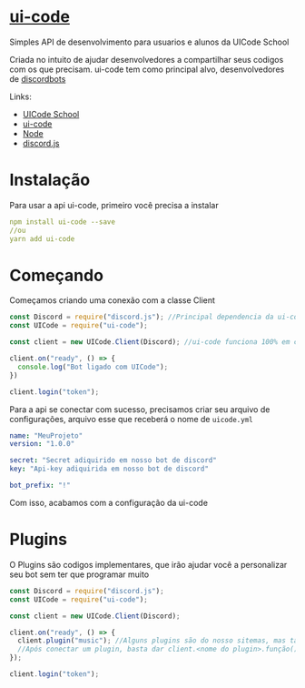 # [ui-code](https://www.npmjs.com/package/ui-code)
Simples API de desenvolvimento para usuarios e alunos da UICode School

Criada no intuito de ajudar desenvolvedores a compartilhar seus codigos com os que precisam.
ui-code tem como principal alvo, desenvolvedores de [discordbots](https://discord.js.org/)

Links:
  - [UICode School](https://www.discord.gg/HPkbc8Y7xh)
  - [ui-code](https://www.npmjs.com/package/ui-code)
  - [Node](https://www.nodejs.org)
  - [discord.js](https://www.npmjs.com/package/discord.js)

# Instalação
Para usar a api ui-code, primeiro você precisa a instalar
```yml
npm install ui-code --save
//ou
yarn add ui-code
```
# Começando
Começamos criando uma conexão com a classe Client
```js
const Discord = require("discord.js"); //Principal dependencia da ui-code
const UICode = require("ui-code");

const client = new UICode.Client(Discord); //ui-code funciona 100% em conexão ao discord.js

client.on("ready", () => {
  console.log("Bot ligado com UICode");
})

client.login("token");
```

Para a api se conectar com sucesso, precisamos criar seu arquivo de configurações, arquivo esse que receberá o nome de `uicode.yml`
```yaml
name: "MeuProjeto"
version: "1.0.0"

secret: "Secret adiquirido em nosso bot de discord"
key: "Api-key adiquirida em nosso bot de discord"

bot_prefix: "!"
```

Com isso, acabamos com a configuração da ui-code

# Plugins
O Plugins são codigos implementares, que irão ajudar você a personalizar seu bot sem ter que programar muito
```js
const Discord = require("discord.js");
const UICode = require("ui-code");

const client = new UICode.Client(Discord);

client.on("ready", () => {
  client.plugin("music"); //Alguns plugins são do nosso sitemas, mas tambem, tem os da comunidade que estão disponiveis em nosso forum
  //Após conectar um plugin, basta dar client.<nome do plugin>.função()
});

client.login("token");
```
